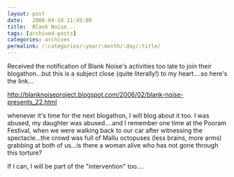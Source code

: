 ```yaml
---
layout: post
date:	2006-04-10 21:45:00
title:  Blank Noise...
tags: [archived-posts]
categories: archives
permalink: /:categories/:year/:month/:day/:title/
---
```

Received the notification of Blank Noise's activities too late to join their blogathon...but this is a subject close (quite literally!) to my heart....so here's the link...

http://blanknoiseproject.blogspot.com/2006/02/blank-noise-presents_22.html


whenever it's time for the next blogathon, I will blog about it too. I was abused, my daughter was abused....and I remember one time at the Pooram Festival, when we were walking back to our car after witnessing the spectacle...the crowd was full of Mallu octopuses (less brains, more arms) grabbing at both of us...is there a woman alive who has not gone through this torture?

If I can, I will be part of the "intervention" too....
